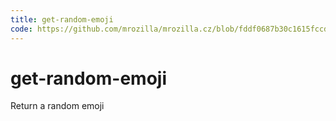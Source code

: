 ```yaml
---
title: get-random-emoji
code: https://github.com/mrozilla/mrozilla.cz/blob/fddf0687b30c1615fccdd085fc7acca0948d8a15/src/lambda/emoji.js
---
```


# get-random-emoji

Return a random emoji
